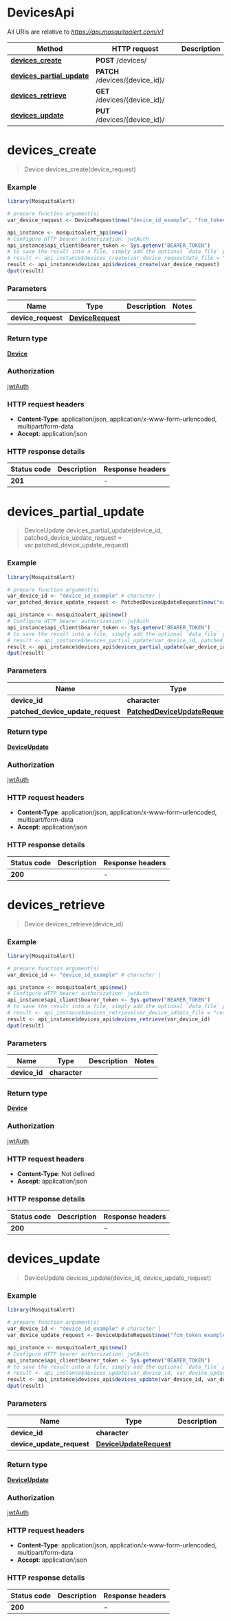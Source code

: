 # DevicesApi

All URIs are relative to *https://api.mosquitoalert.com/v1*

Method | HTTP request | Description
------------- | ------------- | -------------
[**devices_create**](DevicesApi.md#devices_create) | **POST** /devices/ | 
[**devices_partial_update**](DevicesApi.md#devices_partial_update) | **PATCH** /devices/{device_id}/ | 
[**devices_retrieve**](DevicesApi.md#devices_retrieve) | **GET** /devices/{device_id}/ | 
[**devices_update**](DevicesApi.md#devices_update) | **PUT** /devices/{device_id}/ | 


# **devices_create**
> Device devices_create(device_request)



### Example
```R
library(MosquitoAlert)

# prepare function argument(s)
var_device_request <- DeviceRequest$new("device_id_example", "fcm_token_example", "ios", "model_example", DeviceOsRequest$new("name_example", "version_example", "locale_example"), "name_example", "manufacturer_example", MobileAppRequest$new("package_name_example", "package_version_example")) # DeviceRequest | 

api_instance <- mosquitoalert_api$new()
# Configure HTTP bearer authorization: jwtAuth
api_instance$api_client$bearer_token <- Sys.getenv("BEARER_TOKEN")
# to save the result into a file, simply add the optional `data_file` parameter, e.g.
# result <- api_instance$devices_create(var_device_requestdata_file = "result.txt")
result <- api_instance$devices_api$devices_create(var_device_request)
dput(result)
```

### Parameters

Name | Type | Description  | Notes
------------- | ------------- | ------------- | -------------
 **device_request** | [**DeviceRequest**](DeviceRequest.md)|  | 

### Return type

[**Device**](Device.md)

### Authorization

[jwtAuth](../README.md#jwtAuth)

### HTTP request headers

 - **Content-Type**: application/json, application/x-www-form-urlencoded, multipart/form-data
 - **Accept**: application/json

### HTTP response details
| Status code | Description | Response headers |
|-------------|-------------|------------------|
| **201** |  |  -  |

# **devices_partial_update**
> DeviceUpdate devices_partial_update(device_id, patched_device_update_request = var.patched_device_update_request)



### Example
```R
library(MosquitoAlert)

# prepare function argument(s)
var_device_id <- "device_id_example" # character | 
var_patched_device_update_request <- PatchedDeviceUpdateRequest$new("name_example", "fcm_token_example", DeviceOsRequest$new("name_example", "version_example", "locale_example"), MobileAppRequest$new("package_name_example", "package_version_example")) # PatchedDeviceUpdateRequest |  (Optional)

api_instance <- mosquitoalert_api$new()
# Configure HTTP bearer authorization: jwtAuth
api_instance$api_client$bearer_token <- Sys.getenv("BEARER_TOKEN")
# to save the result into a file, simply add the optional `data_file` parameter, e.g.
# result <- api_instance$devices_partial_update(var_device_id, patched_device_update_request = var_patched_device_update_requestdata_file = "result.txt")
result <- api_instance$devices_api$devices_partial_update(var_device_id, patched_device_update_request = var_patched_device_update_request)
dput(result)
```

### Parameters

Name | Type | Description  | Notes
------------- | ------------- | ------------- | -------------
 **device_id** | **character**|  | 
 **patched_device_update_request** | [**PatchedDeviceUpdateRequest**](PatchedDeviceUpdateRequest.md)|  | [optional] 

### Return type

[**DeviceUpdate**](DeviceUpdate.md)

### Authorization

[jwtAuth](../README.md#jwtAuth)

### HTTP request headers

 - **Content-Type**: application/json, application/x-www-form-urlencoded, multipart/form-data
 - **Accept**: application/json

### HTTP response details
| Status code | Description | Response headers |
|-------------|-------------|------------------|
| **200** |  |  -  |

# **devices_retrieve**
> Device devices_retrieve(device_id)



### Example
```R
library(MosquitoAlert)

# prepare function argument(s)
var_device_id <- "device_id_example" # character | 

api_instance <- mosquitoalert_api$new()
# Configure HTTP bearer authorization: jwtAuth
api_instance$api_client$bearer_token <- Sys.getenv("BEARER_TOKEN")
# to save the result into a file, simply add the optional `data_file` parameter, e.g.
# result <- api_instance$devices_retrieve(var_device_iddata_file = "result.txt")
result <- api_instance$devices_api$devices_retrieve(var_device_id)
dput(result)
```

### Parameters

Name | Type | Description  | Notes
------------- | ------------- | ------------- | -------------
 **device_id** | **character**|  | 

### Return type

[**Device**](Device.md)

### Authorization

[jwtAuth](../README.md#jwtAuth)

### HTTP request headers

 - **Content-Type**: Not defined
 - **Accept**: application/json

### HTTP response details
| Status code | Description | Response headers |
|-------------|-------------|------------------|
| **200** |  |  -  |

# **devices_update**
> DeviceUpdate devices_update(device_id, device_update_request)



### Example
```R
library(MosquitoAlert)

# prepare function argument(s)
var_device_id <- "device_id_example" # character | 
var_device_update_request <- DeviceUpdateRequest$new("fcm_token_example", DeviceOsRequest$new("name_example", "version_example", "locale_example"), "name_example", MobileAppRequest$new("package_name_example", "package_version_example")) # DeviceUpdateRequest | 

api_instance <- mosquitoalert_api$new()
# Configure HTTP bearer authorization: jwtAuth
api_instance$api_client$bearer_token <- Sys.getenv("BEARER_TOKEN")
# to save the result into a file, simply add the optional `data_file` parameter, e.g.
# result <- api_instance$devices_update(var_device_id, var_device_update_requestdata_file = "result.txt")
result <- api_instance$devices_api$devices_update(var_device_id, var_device_update_request)
dput(result)
```

### Parameters

Name | Type | Description  | Notes
------------- | ------------- | ------------- | -------------
 **device_id** | **character**|  | 
 **device_update_request** | [**DeviceUpdateRequest**](DeviceUpdateRequest.md)|  | 

### Return type

[**DeviceUpdate**](DeviceUpdate.md)

### Authorization

[jwtAuth](../README.md#jwtAuth)

### HTTP request headers

 - **Content-Type**: application/json, application/x-www-form-urlencoded, multipart/form-data
 - **Accept**: application/json

### HTTP response details
| Status code | Description | Response headers |
|-------------|-------------|------------------|
| **200** |  |  -  |

